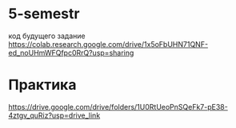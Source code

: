 # 5-semestr
код будущего задание 
https://colab.research.google.com/drive/1x5oFbUHN71QNF-ed_noUHmWFQfpc0RrQ?usp=sharing

# Практика 
https://drive.google.com/drive/folders/1U0RtUeoPnSQeFk7-pE38-4ztgv_quRiz?usp=drive_link
